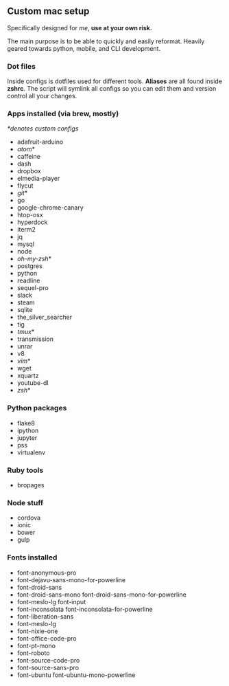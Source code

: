 ## Custom mac setup
Specifically designed for *me*, **use at your own risk.**

The main purpose is to be able to quickly and easily reformat.  Heavily geared
towards python, mobile, and CLI development.

### Dot files
Inside configs is dotfiles used for different tools.  **Aliases** are all found
inside **zshrc**.  The script will symlink all configs so you can edit them and
version control all your changes.

### Apps installed (via brew, mostly)
_*denotes custom configs_
- adafruit-arduino
- *atom**
- caffeine
- dash
- dropbox
- elmedia-player
- flycut
- *git**
- go
- google-chrome-canary
- htop-osx
- hyperdock
- iterm2
- jq
- mysql
- node
- *oh-my-zsh**
- postgres
- python
- readline
- sequel-pro
- slack
- steam
- sqlite
- the_silver_searcher
- tig
- *tmux**
- transmission
- unrar
- v8
- *vim**
- wget
- xquartz
- youtube-dl
- *zsh**

### Python packages
- flake8
- ipython
- jupyter
- pss
- virtualenv

### Ruby tools
- bropages

### Node stuff
- cordova
- ionic
- bower
- gulp

### Fonts installed
- font-anonymous-pro
- font-dejavu-sans-mono-for-powerline
- font-droid-sans
- font-droid-sans-mono font-droid-sans-mono-for-powerline
- font-meslo-lg font-input
- font-inconsolata font-inconsolata-for-powerline
- font-liberation-sans
- font-meslo-lg
- font-nixie-one
- font-office-code-pro
- font-pt-mono
- font-roboto
- font-source-code-pro
- font-source-sans-pro
- font-ubuntu font-ubuntu-mono-powerline
